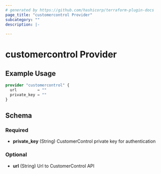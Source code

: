 ```yaml
---
# generated by https://github.com/hashicorp/terraform-plugin-docs
page_title: "customercontrol Provider"
subcategory: ""
description: |-
  
---
```


# customercontrol Provider



## Example Usage

```terraform
provider "customercontrol" {
  url         = ""
  private_key = ""
}
```

<!-- schema generated by tfplugindocs -->
## Schema

### Required

- **private_key** (String) CustomerControl private key for authentication

### Optional

- **url** (String) Url to CustomerControl API
